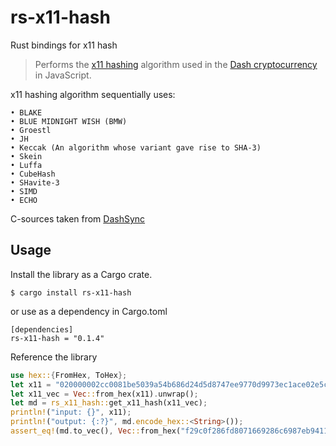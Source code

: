 # rs-x11-hash
Rust bindings for x11 hash
> Performs the [x11 hashing](https://docs.dash.org/en/latest/introduction/features.html#x11-hash-algorithm) algorithm used in the [Dash cryptocurrency](https://dash.org) in JavaScript.

x11 hashing algorithm sequentially uses:

```
• BLAKE
• BLUE MIDNIGHT WISH (BMW)
• Groestl
• JH
• Keccak (An algorithm whose variant gave rise to SHA-3)
• Skein
• Luffa
• CubeHash
• SHavite-3
• SIMD
• ECHO
```

C-sources taken from [DashSync](https://github.com/dashpay/dashsync-iOS/tree/master/DashSync/shared/crypto/x11)

## Usage

Install the library as a Cargo crate.

```
$ cargo install rs-x11-hash
```
or use as a dependency in Cargo.toml

```
[dependencies]
rs-x11-hash = "0.1.4"
```

Reference the library

```rust
use hex::{FromHex, ToHex};
let x11 = "020000002cc0081be5039a54b686d24d5d8747ee9770d9973ec1ace02e5c0500000000008d7139724b11c52995db4370284c998b9114154b120ad3486f1a360a1d4253d310d40e55b8f70a1be8e32300";
let x11_vec = Vec::from_hex(x11).unwrap();
let md = rs_x11_hash::get_x11_hash(x11_vec);
println!("input: {}", x11);
println!("output: {:?}", md.encode_hex::<String>());
assert_eq!(md.to_vec(), Vec::from_hex("f29c0f286fd8071669286c6987eb941181134ff5f3978bf89f34070000000000").unwrap())
```
